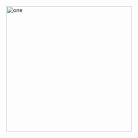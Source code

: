 <img width="333" alt="one" src="https://user-images.githubusercontent.com/49156359/138140960-a9106732-176c-4b03-b07a-047a03758101.png">
